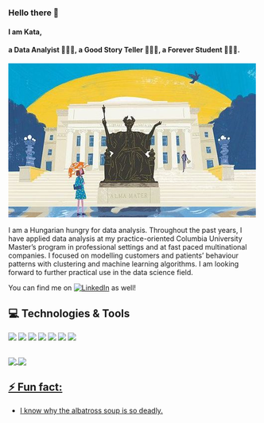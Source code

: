 ### Hello there 👋
#### I am Kata, 
#### a Data Analyist 👩🏼‍💻, a Good Story Teller 💁🏼‍♀️, a Forever Student 👩🏼‍🎓.


![Header](https://github.com/katastrophie97/katastrophie97/blob/main/72f720405a396136317be5047bfa38dd%20copy.jpeg "Header")

I am a Hungarian hungry for data analysis. Throughout the past years, I have applied data analysis at my practice-oriented Columbia University Master’s program in professional settings and at fast paced multinational companies. I focused on modelling customers and patients’ behaviour patterns with clustering and machine learning algorithms. I am looking forward to further practical use in the data science field.  

You can find me on [![LinkedIn][2.2]][2] as well! 

<!-- Icons -->
[2.2]: https://raw.githubusercontent.com/MartinHeinz/MartinHeinz/master/linkedin-3-16.png (LinkedIn icon without padding)

<!-- Links to your social media accounts -->

[2]: www.linkedin.com/in/kata-mezo-501627153

## 💻 Technologies & Tools
![](https://img.shields.io/badge/Code-Python-informational?style=flat&logo=python&logoColor=white&color=c6b19d)
![](https://img.shields.io/badge/Code-R-informational?style=flat&logo=R&logoColor=white&color=c6b19d)
![](https://img.shields.io/badge/Code-GoogleColab-informational?style=flat&logo=GoogleColab&logoColor=white&color=c6b19d)
![](https://img.shields.io/badge/Vizualization-Tableau-informational?style=flat&logo=Tableau&logoColor=white&color=c6b19d)
![](https://img.shields.io/badge/GIS-QGIS-informational?style=flat&logo=QGIS&logoColor=white&color=c6b19d)
![](https://img.shields.io/badge/Tool-Microsoft-informational?style=flat&logo=Microsoft&logoColor=white&color=c6b19d)
![](https://img.shields.io/badge/GitHub?style=flat&logo=GitHub&logoColor=white&color=c6b19d)
## 


<a href="https://github.com/anuraghazra/github-readme-stats">
  <img align="center" src="https://github-readme-stats.vercel.app/api?username=katastrophie97&show_icons=true&text_color=957a6d&title_color=1dace8&icon_color=1dace8&theme=tokyonight" />
</a>
<a href="https://github.com/anuraghazra/github-readme-stats">
  <img align="center" src="https://github-readme-stats.vercel.app/api/top-langs/?username=katastrophie97&layout=compact&title_color=1dace8&theme=tokyonight&JupyterNotebooks=fddda4&html=00000" />


## ⚡ Fun fact: 
- I know why the albatross soup is so deadly.
<!--
**katastrophie97/katastrophie97** is a ✨ _special_ ✨ repository because its `README.md` (this file) appears on your GitHub profile.

Here are some ideas to get you started:

- 🔭 I’m currently working on ...
- 🌱 I’m currently learning ...
- 👯 I’m looking to collaborate on ...
- 🤔 I’m looking for help with ...
- 💬 Ask me about ...
- 📫 How to reach me: ...
- 😄 Pronouns: ...
- ⚡ Fun fact: ...
-->
